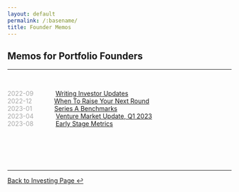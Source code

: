 ```yaml
---
layout: default
permalink: /:basename/
title: Founder Memos
---
```


## Memos for Portfolio Founders

----

<br/>


<!--
<span style="color:#A9A9A9;">2022-11</span> &emsp;&emsp;&emsp; [Macro Landscape, Q4 2022](/macro-landscape-q4-2022)  
-->

<span style="color:#A9A9A9;">2022-09</span> &emsp;&emsp;&emsp; [Writing Investor Updates](/writing-investor-updates)  
<span style="color:#A9A9A9;">2022-12</span> &emsp;&emsp;&emsp; [When To Raise Your Next Round](/when-to-raise-your-next-round)  
<span style="color:#A9A9A9;">2023-01</span> &emsp;&emsp;&emsp; [Series A Benchmarks](/series-a-benchmarks)  
<span style="color:#A9A9A9;">2023-04</span> &emsp;&emsp;&emsp; [Venture Market Update, Q1 2023](/venture-market-update-q1-2023)  
<span style="color:#A9A9A9;">2023-08</span> &emsp;&emsp;&emsp; [Early Stage Metrics](/metrics)   


<!--
Investor updates

Finding the right investor
Should you raise venture capital?
Headcount is a vanity metric
The iron law of pricing
Sales comp model
Cash and runway model
Levelling up as a founder
-->


<br/>
<br/>
<br/>
<br/>

----

[Back to Investing Page ↩](/investing)

<br/>
<br/>
<br/>
